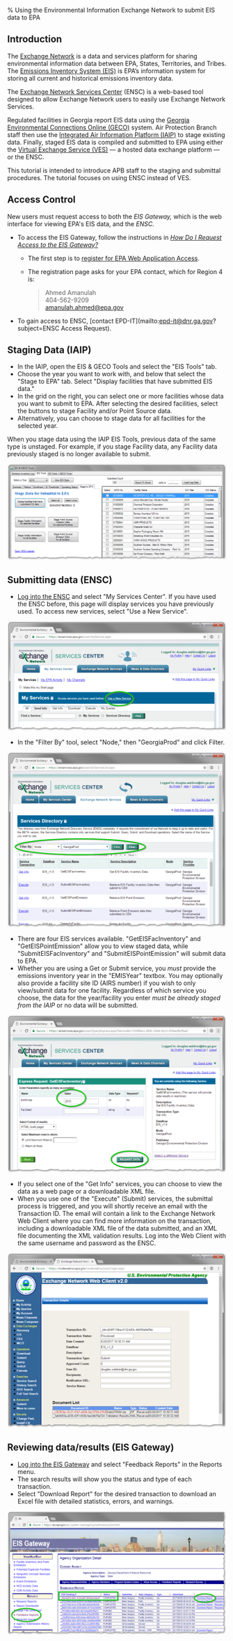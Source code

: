 % Using the Environmental Information Exchange Network to submit EIS data to EPA

## Introduction

The [Exchange Network](http://www.exchangenetwork.net/) is a data and services platform for sharing environmental information data between EPA, States, Territories, and Tribes. The [Emissions Inventory System (EIS)](http://www.exchangenetwork.net/data-exchange/emissions-inventory-system/) is EPA’s information system for storing all current and historical emissions inventory data. 

The [Exchange Network Services Center](https://enservices.epa.gov/) (ENSC) is a web-based tool designed to allow Exchange Network users to easily use Exchange Network Services.

Regulated facilities in Georgia report EIS data using the [Georgia Environmental Connections Online (GECO)](https://geco.gaepd.org/) system. Air Protection Branch staff then use the [Integrated Air Information Platform (IAIP)](https://iaip.gaepd.org/) to stage existing data. Finally, staged EIS data is compiled and submitted to EPA using either the [Virtual Exchange Service (VES)](https://vnap.cloudapp.net/vnap/) — a hosted data exchange platform — or the ENSC. 

This tutorial is intended to introduce APB staff to the staging and submittal procedures. The tutorial focuses on using ENSC instead of VES.

## Access Control

New users must request access to both the *EIS Gateway,* which is the web interface for viewing EPA's EIS data, and the *ENSC.*

* To access the EIS Gateway, follow the instructions in *[How Do I Request Access to the EIS Gateway?](https://www.epa.gov/sites/production/files/2016-04/documents/access.pdf)*
    * The first step is to [register for EPA Web Application Access](https://waa.epa.gov/waa/selfregistration/index.do).
    * The registration page asks for your EPA contact, which for Region 4 is:

        > Ahmed Amanulah  
        > 404-562-9209  
        > amanulah.ahmed@epa.gov

* To gain access to ENSC, [contact EPD-IT](mailto:epd-it@dnr.ga.gov?subject=ENSC Access Request).

## Staging Data (IAIP)

* In the IAIP, open the EIS & GECO Tools and select the "EIS Tools" tab. 
* Choose the year you want to work with, and below that select the "Stage to EPA" tab. Select "Display facilities that have submitted EIS data." 
* In the grid on the right, you can select one or more facilities whose data you want to submit to EPA. After selecting the desired facilities, select the buttons to stage Facility and/or Point Source data. 
* Alternatively, you can choose to stage data for all facilities for the selected year.

When you stage data using the IAIP EIS Tools, previous data of the same type is unstaged. For example, if you stage Facility data, any Facility data previously staged is no longer available to submit. 

![The IAIP EIS Tool](img/IAIP-EIS-Tool.png)

## Submitting data (ENSC)

* [Log into the ENSC](https://enservices.epa.gov/) and select "My Services Center". If you have used the ENSC before, this page will display services you have previously used. To access new services, select "Use a New Service".

![The ENSC Services Center](img/ENSC-Services-Center.png)

* In the "Filter By" tool, select "Node," then "GeorgiaProd" and click Filter.

![ENSC: Find Services](img/ENSC-Find-Services.png)

* There are four EIS services available. "GetEISFacInventory" and "GetEISPointEmission" allow you to view staged data, while "SubmitEISFacInventory" and "SubmitEISPointEmission" will submit data to EPA.
* Whether you are using a Get or Submit service, you *must* provide the emissions inventory year in the "EMISYear" textbox. You may optionally also provide a facility site ID (AIRS number) if you wish to only view/submit data for one facility. Regardless of which service you choose, the data for the year/facility you enter *must be already staged from the IAIP* or no data will be submitted.

![ENSC: Run a Service](img/ENSC-Run-Service.png)

* If you select one of the "Get Info" services, you can choose to view the data as a web page or a downloadable XML file.
* When you use one of the "Execute" (Submit) services, the submittal process is triggered, and you will shortly receive an email with the Transaction ID. The email will contain a link to the Exchange Network Web Client where you can find more information on the transaction, including a downloadable XML file of the data submitted, and an XML file documenting the XML validation results. Log into the Web Client with the same username and password as the ENSC.

![Exchange Network Web Client](img/Exchange-Network-Web-Client.png)

## Reviewing data/results (EIS Gateway)

* [Log into the EIS Gateway](https://eis.epa.gov/eis-system-web/) and select "Feedback Reports" in the Reports menu.
* The search results will show you the status and type of each transaction.
* Select "Download Report" for the desired transaction to download an Excel file with detailed statistics, errors, and warnings.

![EIS Gateway Transaction History](img/EIS-Gateway-Transaction-History.png)
